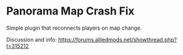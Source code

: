 # Panorama Map Crash Fix

Simple plugin that reconnects players on map change.

Discussion and info:
https://forums.alliedmods.net/showthread.php?t=315212

